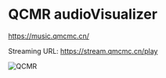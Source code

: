 # QCMR audioVisualizer

https://music.qmcmc.cn/

Streaming URL: https://stream.qmcmc.cn/play

![QCMR](https://i.loli.net/2020/09/24/DTW9Pq8UipQE5LJ.png)
